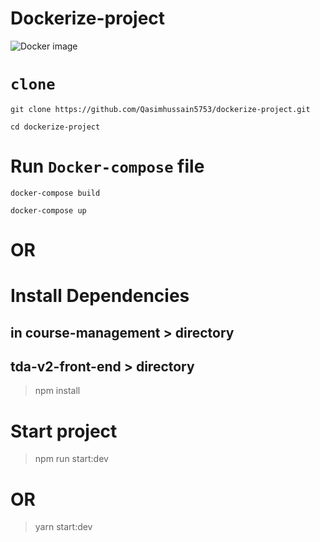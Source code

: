 # Dockerize-project
![Docker image](https://d1q6f0aelx0por.cloudfront.net/product-logos/library-docker-logo.png)

# `clone` 
```git
git clone https://github.com/Qasimhussain5753/dockerize-project.git
```
```
cd dockerize-project
 ```
# Run `Docker-compose` file
```
docker-compose build
```
```
docker-compose up
```

# OR 

# Install Dependencies 
## in course-management > directory
## tda-v2-front-end > directory
> npm install

# Start project
> npm run start:dev
# OR
> yarn start:dev

